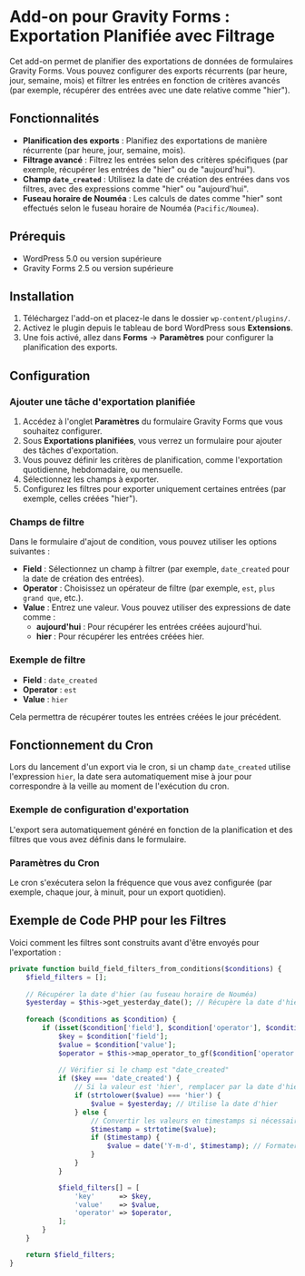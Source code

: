 # Add-on pour Gravity Forms : Exportation Planifiée avec Filtrage

Cet add-on permet de planifier des exportations de données de formulaires Gravity Forms. Vous pouvez configurer des exports récurrents (par heure, jour, semaine, mois) et filtrer les entrées en fonction de critères avancés (par exemple, récupérer des entrées avec une date relative comme "hier").

## Fonctionnalités

- **Planification des exports** : Planifiez des exportations de manière récurrente (par heure, jour, semaine, mois).
- **Filtrage avancé** : Filtrez les entrées selon des critères spécifiques (par exemple, récupérer les entrées de "hier" ou de "aujourd'hui").
- **Champ `date_created`** : Utilisez la date de création des entrées dans vos filtres, avec des expressions comme "hier" ou "aujourd'hui".
- **Fuseau horaire de Nouméa** : Les calculs de dates comme "hier" sont effectués selon le fuseau horaire de Nouméa (`Pacific/Noumea`).

## Prérequis

- WordPress 5.0 ou version supérieure
- Gravity Forms 2.5 ou version supérieure

## Installation

1. Téléchargez l'add-on et placez-le dans le dossier `wp-content/plugins/`.
2. Activez le plugin depuis le tableau de bord WordPress sous **Extensions**.
3. Une fois activé, allez dans **Forms** -> **Paramètres** pour configurer la planification des exports.

## Configuration

### Ajouter une tâche d'exportation planifiée

1. Accédez à l'onglet **Paramètres** du formulaire Gravity Forms que vous souhaitez configurer.
2. Sous **Exportations planifiées**, vous verrez un formulaire pour ajouter des tâches d'exportation.
3. Vous pouvez définir les critères de planification, comme l'exportation quotidienne, hebdomadaire, ou mensuelle.
4. Sélectionnez les champs à exporter.
5. Configurez les filtres pour exporter uniquement certaines entrées (par exemple, celles créées "hier").

### Champs de filtre

Dans le formulaire d'ajout de condition, vous pouvez utiliser les options suivantes :

- **Field** : Sélectionnez un champ à filtrer (par exemple, `date_created` pour la date de création des entrées).
- **Operator** : Choisissez un opérateur de filtre (par exemple, `est`, `plus grand que`, etc.).
- **Value** : Entrez une valeur. Vous pouvez utiliser des expressions de date comme :
    - **aujourd'hui** : Pour récupérer les entrées créées aujourd'hui.
    - **hier** : Pour récupérer les entrées créées hier.
  
### Exemple de filtre

- **Field** : `date_created`
- **Operator** : `est`
- **Value** : `hier`

Cela permettra de récupérer toutes les entrées créées le jour précédent.

## Fonctionnement du Cron

Lors du lancement d'un export via le cron, si un champ `date_created` utilise l'expression `hier`, la date sera automatiquement mise à jour pour correspondre à la veille au moment de l'exécution du cron.

### Exemple de configuration d'exportation

L'export sera automatiquement généré en fonction de la planification et des filtres que vous avez définis dans le formulaire.

### Paramètres du Cron

Le cron s'exécutera selon la fréquence que vous avez configurée (par exemple, chaque jour, à minuit, pour un export quotidien).

## Exemple de Code PHP pour les Filtres

Voici comment les filtres sont construits avant d'être envoyés pour l'exportation :

```php
private function build_field_filters_from_conditions($conditions) {
    $field_filters = [];
    
    // Récupérer la date d'hier (au fuseau horaire de Nouméa)
    $yesterday = $this->get_yesterday_date(); // Récupère la date d'hier au format Y-m-d
    
    foreach ($conditions as $condition) {
        if (isset($condition['field'], $condition['operator'], $condition['value'])) {
            $key = $condition['field'];
            $value = $condition['value'];
            $operator = $this->map_operator_to_gf($condition['operator']);
    
            // Vérifier si le champ est "date_created"
            if ($key === 'date_created') {
                // Si la valeur est 'hier', remplacer par la date d'hier
                if (strtolower($value) === 'hier') {
                    $value = $yesterday; // Utilise la date d'hier
                } else {
                    // Convertir les valeurs en timestamps si nécessaire
                    $timestamp = strtotime($value);
                    if ($timestamp) {
                        $value = date('Y-m-d', $timestamp); // Formater en "YYYY-MM-DD"
                    }
                }
            }

            $field_filters[] = [
                'key'      => $key,
                'value'    => $value,
                'operator' => $operator,
            ];
        }
    }

    return $field_filters;
}